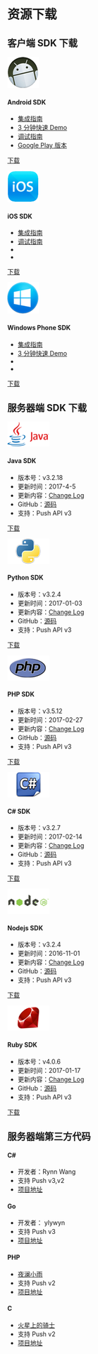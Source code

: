# 资源下载

## 客户端 SDK 下载

<div class="row client downloads">
    <div class="col-md-4">
        <div class="thumbnail">
            <img src="../image/resource_android.png" alt="android">
            <div class="caption">
                <h4>Android SDK</h4>
                <ul>
                    <li><a href="../client/Android/android_guide">集成指南</a></li>
                    <li><a href="../client/Android/android_3m">3 分钟快速 Demo</a></li>
                    <li><a href="../client/Android/android_debug_guide">调试指南</a></li>
                    <li><a href="https://sdkfiledl.jiguang.cn/jpush-android-google-play-3.0.6.zip">Google Play 版本</a></li>
                </ul>
                <p><a href="https://www.jiguang.cn/downloads/sdk/android/" class="btn btn-default" role="button">下载</a></p>
            </div>
        </div>
    </div>
    <div class="col-md-4">
        <div class="thumbnail">
            <img src="../image/resource_ios.png" alt="iOS">
            <div class="caption">
                <h4>iOS SDK</h4>
                <ul>
                    <li><a href="../client/iOS/ios_guide_new">集成指南</a></li>
                    <li><a href="../client/iOS/ios_debug_guide/">调试指南</a></li>
                    <li class="li-clear"></li>
                    <li class="li-clear"></li>
                </ul>
                <p><a href="https://www.jiguang.cn/downloads/sdk/ios" class="btn btn-default" role="button">下载</a></p>
            </div>
        </div>
    </div>
    <div class="col-md-4">
        <div class="thumbnail">
            <img src="../image/resource_wp.png" alt="WinPhone">
            <div class="caption">
                <h4>Windows Phone SDK</h4>
                <ul>
                    <li><a href="../client/WindowsPhone/winphone_guide">集成指南</a></li>
                    <li><a href="../client/WindowsPhone/winphone_3m">3 分钟快速 Demo</a></li>
                    <li class="li-clear"></li>
                    <li class="li-clear"></li>
                </ul>
                <p><a href="https://www.jiguang.cn/downloads/sdk/winphone/" class="btn btn-default" role="button">下载</a></p>
            </div>
        </div>
    </div>
</div>


##  服务器端 SDK 下载

<div class="row server downloads">
    <div class="col-md-6">
        <div class="thumbnail">
            <img src="../image/resource_sdk_java.png" alt="Java">
            <div class="caption">
                <h4>Java SDK</h4>
                <ul>
                    <li>版本号：v3.2.18</li>
                    <li>更新时间：2017-4-5</li>
                    <li>更新内容：<a href="https://github.com/jpush/jpush-api-java-client/releases" target="_blank">Change Log</a></li>
                    <li>GitHub：<a href="https://github.com/jpush/jpush-api-java-client" target="_blank">源码</a></li>
                    <li>支持：Push API v3</li>
                </ul>
                <p><a href="https://sdkfiledl.jiguang.cn/jpush-client-3.2.18.zip" class="btn btn-default" role="button">下载</a></p>
            </div>
        </div>
    </div>
    <div class="col-md-6">
        <div class="thumbnail">
            <img src="../image/resource_sdk_python.png" alt="Python">
            <div class="caption">
                <h4>Python SDK</h4>
                <ul>
                    <li>版本号：v3.2.4</li>
                    <li>更新时间：2017-01-03</li>
                    <li>更新内容：<a href="https://github.com/jpush/jpush-api-python-client/releases" target="_blank">Change Log</a></li>
                    <li>GitHub：<a href="https://github.com/jpush/jpush-api-python-client" target="_blank">源码</a></li>
                    <li>支持：Push API v3</li>
                </ul>
                <p><a href="https://sdkfiledl.jiguang.cn/jpush-api-python-client-3.2.4.zip" class="btn btn-default" role="button">下载</a></p>
            </div>
        </div>
    </div>
</div>
<div class="row server downloads">
    <div class="col-md-6">
        <div class="thumbnail">
            <img src="../image/resource_sdk_php.png" alt="PHP">
            <div class="caption">
                <h4>PHP SDK</h4>
                <ul>
                    <li>版本号：v3.5.12</li>
                    <li>更新时间：2017-02-27</li>
                    <li>更新内容：<a href="https://github.com/jpush/jpush-api-php-client/releases" target="_blank">Change Log</a></li>
                    <li>GitHub：<a href="https://github.com/jpush/jpush-api-php-client" target="_blank">源码</a></li>
                    <li>支持：Push API v3</li>
                </ul>
                <p><a href="https://github.com/jpush/jpush-api-php-client/archive/v3.5.12.zip" class="btn btn-default" role="button">下载</a></p>
            </div>
        </div>
    </div>
    <div class="col-md-6">
        <div class="thumbnail">
            <img src="../image/resource_sdk_csharp.png" alt="C#">
            <div class="caption">
                <h4>C# SDK</h4>
                <ul>
                    <li>版本号：v3.2.7</li>
                    <li>更新时间：2017-02-14</li>
                    <li>更新内容：<a href="https://github.com/jpush/jpush-api-csharp-client/releases" target="_blank">Change Log</a></li>
                    <li>GitHub：<a href="https://github.com/jpush/jpush-api-csharp-client" target="_blank">源码</a></li>
                    <li>支持：Push API v3</li>
                </ul>
                <p><a href="https://sdkfiledl.jiguang.cn/jpush-api-csharp-client-3.2.7.1.zip" class="btn btn-default" role="button">下载</a></p>
            </div>
        </div>
    </div>
</div>
<div class="row server downloads">
    <div class="col-md-6">
        <div class="thumbnail">
            <img src="../image/resource_sdk_nodejs.png" alt="Nodejs">
            <div class="caption">
                <h4>Nodejs SDK</h4>
                <ul>
                    <li>版本号：v3.2.4</li>
                    <li>更新时间：2016-11-01</li>
                    <li>更新内容：<a href="https://github.com/jpush/jpush-api-nodejs-client/releases" target="_blank">Change Log</a></li>
                    <li>GitHub：<a href="https://github.com/jpush/jpush-api-nodejs-client" target="_blank">源码</a></li>
                    <li>支持：Push API v3</li>
                </ul>
                <p><a href="https://github.com/jpush/jpush-api-nodejs-client/archive/v3.2.4.zip" class="btn btn-default" role="button">下载</a></p>
            </div>
        </div>
    </div>
    <div class="col-md-6">
        <div class="thumbnail">
            <img src="../image/resource_sdk_ruby.png" alt="Ruby">
            <div class="caption">
                <h4>Ruby SDK</h4>
                <ul>
                    <li>版本号：v4.0.6</li>
                    <li>更新时间：2017-01-17</li>
                    <li>更新内容：<a href="https://github.com/jpush/jpush-api-ruby-client/releases" target="_blank">Change Log</a></li>
                    <li>GitHub：<a href="https://github.com/jpush/jpush-api-ruby-client" target="_blank">源码</a></li>
                    <li>支持：Push API v3</li>
                </ul>
                <p><a href="https://github.com/jpush/jpush-api-ruby-client/archive/v4.0.6.zip" class="btn btn-default" role="button">下载</a></p>
            </div>
        </div>
    </div>
</div>

## 服务器端第三方代码

<div class="row 3rd downloads">
    <div class="col-md-3 col-sm-6">
        <h4>C#</h4>
        <ul>
            <li>开发者：Rynn Wang </li>
            <li>支持 Push v3,v2 </li>
            <li><a href="https://jpush.codeplex.com/">项目地址</a></li>
        </ul>
    </div>
    <div class="col-md-3 col-sm-6">
        <h4>Go</h4>
        <ul>
            <li>开发者： ylywyn</li>
            <li>支持 Push v3</li>
            <li><a href="https://github.com/ylywyn/jpush-api-go-client">项目地址</a></li>
        </ul>
    </div>
    <div class="col-md-3 col-sm-6">
        <h4>PHP</h4>
        <ul>
            <li><a href="http://www.yelanxiaoyu.com">夜澜小雨</a></li>
            <li>支持 Push v2</li>
            <li><a href="http://www.yelanxiaoyu.com/code/phonegap%E5%BC%80%E5%8F%91/jpush_push_php_server.html">项目地址</a></li>
        </ul>
    </div>
    <div class="col-md-3 col-sm-6">
        <h4>C</h4>
        <ul>
            <li><a href="http://www.weibo.com/issacsonjj">火星上的骑士</a></li>
            <li>支持 Push v2</li>
            <li><a href="https://github.com/issacsonjj/JPushDemo">项目地址</a></li>
        </ul>
    </div>
</div>

